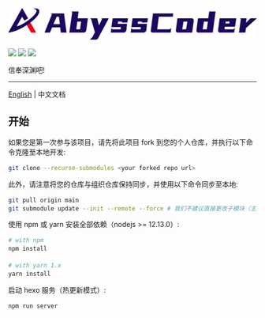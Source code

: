 <p align="left">
  <img src="./source/images/logos/banner_contain.svg" height="65" alt="Abyss Coder Logo"/>
</p>

<p align="left">
  <a><img src="https://img.shields.io/github/issues/Abyss-Coder/blog"></a>
  <a><img src="https://img.shields.io/github/forks/Abyss-Coder/blog"></a>
  <a><img src="https://img.shields.io/github/stars/Abyss-Coder/blog"></a>
</p>

信奉深渊吧!

---

[English](./README.md) | 中文文档

## 开始

如果您是第一次参与该项目，请先将此项目 fork 到您的个人仓库，并执行以下命令克隆至本地开发:

```sh
git clone --recurse-submodules <your forked repo url>
```
此外，请注意将您的仓库与组织仓库保持同步，并使用以下命令同步至本地:

```sh
git pull origin main
git submodule update --init --remote --force # 我们不建议直接更改子模块（主题模块）
```

使用 npm 或 yarn 安装全部依赖（nodejs >= 12.13.0）:

```sh
# with npm
npm install 

# with yarn 1.x
yarn install
```
启动 hexo 服务（热更新模式）:

```sh
npm run server
```